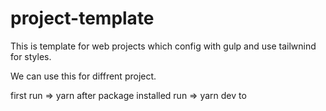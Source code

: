 # project-template

This is template for web projects which config with gulp and use tailwnind for styles.

We can use this for diffrent project.


first run => yarn 
after package installed run => yarn dev to
